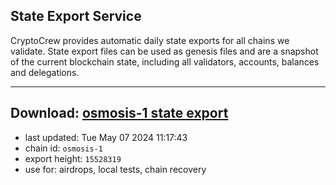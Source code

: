 ## State Export Service
CryptoCrew provides automatic daily state exports for all chains we validate. State export files can be used as genesis files and are a snapshot of the current blockchain state, including all validators, accounts, balances and delegations.

---
**Download: [osmosis-1 state export](https://dl-eu2.ccvalidators.com/SERVICE/osmosis/osmosis-1_export_15528319.json)**
---

- last updated: Tue May 07 2024 11:17:43
- chain id: `osmosis-1`
- export height: `15528319`
- use for: airdrops, local tests, chain recovery
